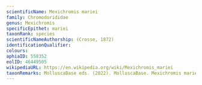 ```yaml
---
scientificName: Mexichromis mariei
family: Chromodorididae
genus: Mexichromis
specificEpithet: mariei
taxonRank: species
scientificNameAuthorship: (Crosse, 1872)
identificationQualifier: 
colours:
aphiaID: 558352
eolID: 46449505
wikipediaURL: https://en.wikipedia.org/wiki/Mexichromis_mariei
taxonRemarks: MolluscaBase eds. (2022). MolluscaBase. Mexichromis mariei (Crosse, 1872). Accessed through: World Register of Marine Species at: https://www.marinespecies.org/aphia.php?p=taxdetails&id=558352 on 2022-02-24
---
```

